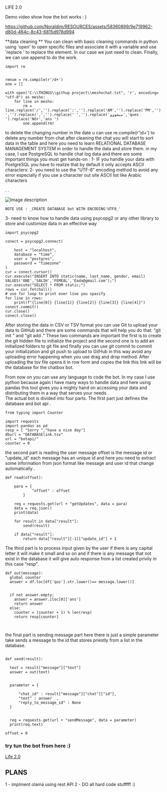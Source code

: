 LIFE 2.0

Demo video show how the bot works  : )

https://github.com/Noraldim/RESOURCES/assets/58360899/9e719962-d80d-464c-8c43-6815d978d994







**data cleaning **
You can clean with basic cleaning commands in python using 'open' to open specific files and associate it with a variable and use 'replace ' to replace the element. In our case we just need to clean. Finally, we can use append to do the work.

```
import re


rmnum = re.compile(r'/d+')
one = []

with open("C:\\THINGS\\githup project\\meshochat.txt", 'r', encoding= "utf-8") as mesho:
    for line in mesho:
        rm = line.replace('/','').replace(':','').replace('AM','').replace('PM','').replace('-','').replace(',','').replace(' ','').replace('ميشووو','ques ').replace('Nõr','ans ')
        one.append(rm)

```
to delete the changing number in the date u can use re.compile(r'\d+') to delete any number from chat
after cleaning the chat you will start to sort data in the table and here you need to learn RELATIONAL DATABASE MANAGEMENT SYSTEM in order to handle the data and store them.
in my case, I use PostgreSQL to handle chat log data and there are some important things you must get hands-on :
1- IF you handle your data with PostgreSQL you have to realize that by default it only accepts ASCII characters:
2- you need to use the "UTF-8" encoding method to avoid any error especially if you use a character out site ASCII list like Arabic characters

.
.

![Image description](https://dev-to-uploads.s3.amazonaws.com/uploads/articles/9okivnm3p2fgxp16w5tf.jpeg)



`NOTE USE : _CREATE DATABASE bot WITH ENCODING'UTF8_' `

3- need to know how to handle data using psycopg2 or any other library to store and customize data in an effective way  

```
import psycopg2

conect = psycopg2.connect(

    host = "localhost",
    database = "time",
    user = "postgres",
    password = "timezone"
)
cur = conect.cursor()
cur.execute("INSERT INTO static(name, last_name, gender, email) VALUES('ONE','SALIH','FEMEAL','Eada@gmail.com');")
cur.execute("SELECT * FROM static;")
rows = cur.fetchall()
# use for loop to print ever line you spasify 
for line in rows:
    print(f"{line[0]} {line[1]} {line[2]} {line[3]} {line[4]}")
conect.commit()
cur.close()
conect.close()

```



After storing the data in CSV or TSV format you can use Git to upload your data to GitHub and there are some commands that will help you do that: "git init " and "git add ." 
These two commands are important the first is to  create the git hidden file to initialize the project and the second one is to add an initialized folders to git file and finally you can use git commit to commit your initialization and git push to upload to GitHub in this way avoid any uploading error happening when you use drag and drop method.
After uploading the tsv file opens it in row form and copies the link this link will be the database for the chatbox bot.

From now on you can use any language to code the bot. In my case I use python because again I have many ways to handle data and here using pandas this tool gives you a mighty hand on accessing your data and distributing them in a way that serves your needs .  
The actual bot is divided into four parts. The first part just defines the database and bot api .

```
from typing import Counter

import requests 
import pandas as pd
resp = [ "Sorry ","have a nice day"]
dburl = "DATABASElink.tsv"
url = "botapi/"
counter = 0

```

the second part is reading the user message offset is the message id or "update_id" each message has an unique id and here you need to extract some information from json format like message and user id that change automatically .



```
def read(offset):

    para = {
            "offset" : offset          
        }

    req = requests.get(url + "getUpdates", data = para)
    data = req.json()
    print(data)

    for result in data["result"]:
        send(result)

    if data["result"]:
        return data["result"][-1]["update_id"] + 1
```

The third part is to process input given by the user if there is any capital letter it will make it small and so on and if  there is any message that not exist in the database it will give auto response from a list created privily in this case "resp".


```
def out(message):
  global counter
  answer = df.loc[df['qus'].str.lower()== message.lower()]


  if not answer.empty:
    answer = answer.iloc[0]['ans']
    return answer
  else:
    counter = (counter + 1) % len(resp)
    return resp[counter]
    
              
```

the final part is sending message part here there is just a simple parameter take sends a message to the id that stores priestly from a list in the database.

```

def send(result):

  text = result["message"]["text"]
  answer = out(text)


  parameter = {
      
      "chat_id" : result["message"]["chat"]["id"],        
      "text" : answer  ,
      "reply_to_message_id" : None     
  }


  req = requests.get(url + "sendMessage", data = parameter)
  print(req.text)

offset = 0

```

### try tun the bot from here :)
[Life 2.0](https://t.me/dootobot)


## PLANS
1 - implment olama using rest API
2 - DO all hard code stufffff :)


